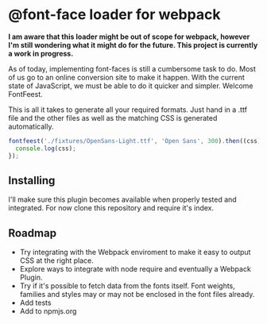@font-face loader for webpack
=========

**I am aware that this loader might be out of scope for webpack, however I'm still wondering what it might do for the future. This project is currently a work in progress.**

As of today, implementing font-faces is still a cumbersome task to do. Most of us go to an online conversion site to make it happen. With the current state of JavaScript, we must be able to do it quicker and simpler. Welcome FontFeest.

This is all it takes to generate all your required formats. Just hand in a .ttf file and the other files as well as the matching CSS is generated automatically.

```javascript
fontfeest('./fixtures/OpenSans-Light.ttf', 'Open Sans', 300).then((css) => {
  console.log(css);
});
```

## Installing

I'll make sure this plugin becomes available when properly tested and integrated. For now clone this repository and require it's index.

## Roadmap

* Try integrating with the Webpack enviroment to make it easy to output CSS at the right place.
* Explore ways to integrate with node require and eventually a Webpack Plugin.
* Try if it's possible to fetch data from the fonts itself. Font weights, families and styles may or may not be enclosed in the font files already.
* Add tests
* Add to npmjs.org
